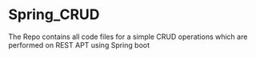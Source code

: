 # Spring_CRUD

The Repo contains all code files for a simple CRUD operations which are performed on REST APT using Spring boot


